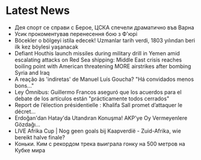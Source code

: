 # Latest News
-  Дея спорт се справи с Берое, ЦСКА спечели драматично във Варна
-  Усик прокоментував перенесення бою з Ф'юрі
-  Böcekler o bölgeyi istila edecek! Uzmanlar tarih verdi, 1803 yılından beri ilk kez böylesi yaşanacak
-  Defiant Houthis launch missiles during military drill in Yemen amid escalating attacks on Red Sea shipping: Middle East crisis reaches boiling point with American threatening MORE airstrikes after bombing Syria and Iraq
-  A reação às 'indiretas' de Manuel Luís Goucha? "Há convidados menos bons..."
-  Ley Ómnibus: Guillermo Francos aseguró que los acuerdos para el debate de los artículos están "prácticamente todos cerrados"
-  Report de l’élection présidentielle : Khalifa Sall promet d’attaquer le décret...
-  Erdoğan'dan Hatay'da Utandıran Konuşma! AKP'ye Oy Vermeyenlere Gözdağı...
-  LIVE Afrika Cup | Nog geen goals bij Kaapverdië - Zuid-Afrika, wie bereikt halve finale?
-  Коньки. Ким с рекордом трека выиграла гонку на 500 метров на Кубке мира
